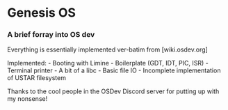 # Genesis OS
### A brief forray into OS dev

Everything is essentially implemented ver-batim from [wiki.osdev.org]

Implemented:
    - Booting with Limine
    - Boilerplate (GDT, IDT, PIC, ISR)
    - Terminal printer
    - A bit of a libc
    - Basic file IO
    - Incomplete implementation of USTAR filesystem

Thanks to the cool people in the OSDev Discord server for putting up with my nonsense!
